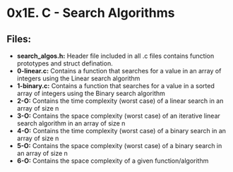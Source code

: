 # 0x1E. C - Search Algorithms
## Files:
- **search_algos.h:** Header file included in all .c files contains function prototypes and struct defination.
- **0-linear.c:** Contains a function that searches for a value in an array of integers using the Linear search algorithm
- **1-binary.c:** Contains a function that searches for a value in a sorted array of integers using the Binary search algorithm
- **2-O:** Contains the time complexity (worst case) of a linear search in an array of size n
- **3-O:** Contains the space complexity (worst case) of an iterative linear search algorithm in an array of size n
- **4-O:** Contains the time complexity (worst case) of a binary search in an array of size n
- **5-O:** Contains the space complexity (worst case) of a binary search in an array of size n
- **6-O:** Contains the space complexity of a given function/algorithm

